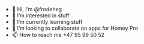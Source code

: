 - 👋 Hi, I’m @frodeheg
- 👀 I’m interested in stuff
- 🌱 I’m currently learning stuff
- 💞️ I’m looking to collaborate on apps for Homey Pro
- 📫 How to reach me +47 95 99 50 52

<!---
frodeheg/frodeheg is a ✨ special ✨ repository because its `README.md` (this file) appears on your GitHub profile.
You can click the Preview link to take a look at your changes.
--->
